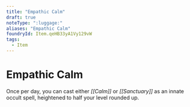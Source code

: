 ```yaml
---
title: "Empathic Calm"
draft: true
noteType: ":luggage:"
aliases: "Empathic Calm"
foundryId: Item.qeHB33yA1Vy129vW
tags:
  - Item
---
```


# Empathic Calm

Once per day, you can cast either _[[Calm]]_ or _[[Sanctuary]]_ as an innate occult spell, heightened to half your level rounded up.
